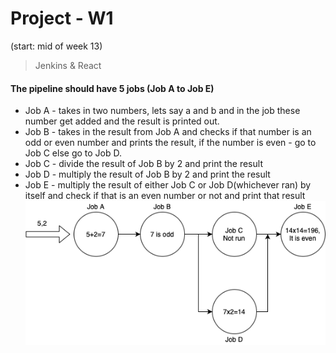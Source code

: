 # Project - W1
(start: mid of week 13)

>Jenkins & React

#### The pipeline should have 5 jobs (Job A to Job E)

- Job A - takes in two numbers, lets say a and b and in the job these number get added and the result is printed out.
- Job B - takes in the result from Job A and checks if that number is an odd or even number and prints the result, if the number is even - go to Job C else go to Job D.
- Job C - divide the result of Job B by 2 and print the result
- Job D - multiply the result of Job B by 2 and print the result
- Job E - multiply the result of either Job C or Job D(whichever ran) by itself and check if that is an even number or not and print that result
![pipeline diagram](https://github.com/alwaysiamkk/Internship/blob/main/Project/Week%2013/jenkins/jenkins%20-%20tasks.png)
